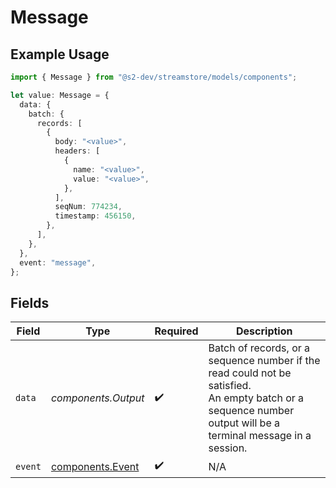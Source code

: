 # Message

## Example Usage

```typescript
import { Message } from "@s2-dev/streamstore/models/components";

let value: Message = {
  data: {
    batch: {
      records: [
        {
          body: "<value>",
          headers: [
            {
              name: "<value>",
              value: "<value>",
            },
          ],
          seqNum: 774234,
          timestamp: 456150,
        },
      ],
    },
  },
  event: "message",
};
```

## Fields

| Field                                                                                                                                                          | Type                                                                                                                                                           | Required                                                                                                                                                       | Description                                                                                                                                                    |
| -------------------------------------------------------------------------------------------------------------------------------------------------------------- | -------------------------------------------------------------------------------------------------------------------------------------------------------------- | -------------------------------------------------------------------------------------------------------------------------------------------------------------- | -------------------------------------------------------------------------------------------------------------------------------------------------------------- |
| `data`                                                                                                                                                         | *components.Output*                                                                                                                                            | :heavy_check_mark:                                                                                                                                             | Batch of records, or a sequence number if the read could not be satisfied.<br/>An empty batch or a sequence number output will be a terminal message in a session. |
| `event`                                                                                                                                                        | [components.Event](../../models/components/event.md)                                                                                                           | :heavy_check_mark:                                                                                                                                             | N/A                                                                                                                                                            |